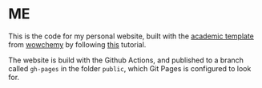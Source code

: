 # ME
This is the code for my personal website, built with the [academic template](https://github.com/wowchemy/starter-hugo-academic) from [wowchemy](https://wowchemy.com/) by following [this](https://wowchemy.com/docs/getting-started/get-started/) tutorial.

The website is build with the Github Actions, and published to a branch called `gh-pages` in the folder `public`, which Git Pages is configured to look for.